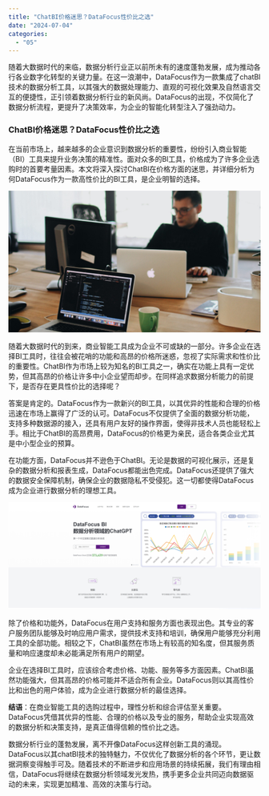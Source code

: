 ```yaml
---
title: "ChatBI价格迷思？DataFocus性价比之选"
date: "2024-07-04"
categories: 
  - "05"
---
```


随着大数据时代的来临，数据分析行业正以前所未有的速度蓬勃发展，成为推动各行各业数字化转型的关键力量。在这一浪潮中，DataFocus作为一款集成了chatBI技术的数据分析工具，以其强大的数据处理能力、直观的可视化效果及自然语言交互的便捷性，正引领着数据分析行业的新风尚。DataFocus的出现，不仅简化了数据分析流程，更提升了决策效率，为企业的智能化转型注入了强劲动力。

### ChatBI价格迷思？DataFocus性价比之选

在当前市场上，越来越多的企业意识到数据分析的重要性，纷纷引入商业智能（BI）工具来提升业务决策的精准性。面对众多的BI工具，价格成为了许多企业选购时的首要考量因素。本文将深入探讨ChatBI在价格方面的迷思，并详细分析为何DataFocus作为一款高性价比的BI工具，是企业明智的选择。

![](images/1690449111-pexels-djordje-petrovic-2102416-scaled.jpg)

随着大数据时代的到来，商业智能工具成为企业不可或缺的一部分。许多企业在选择BI工具时，往往会被花哨的功能和高昂的价格所迷惑，忽视了实际需求和性价比的重要性。ChatBI作为市场上较为知名的BI工具之一，确实在功能上具有一定优势，但其高昂的价格让许多中小企业望而却步。在同样追求数据分析能力的前提下，是否存在更具性价比的选择呢？

答案是肯定的。DataFocus作为一款新兴的BI工具，以其优异的性能和合理的价格迅速在市场上赢得了广泛的认可。DataFocus不仅提供了全面的数据分析功能，支持多种数据源的接入，还具有用户友好的操作界面，使得非技术人员也能轻松上手。相比于ChatBI的高昂费用，DataFocus的价格更为亲民，适合各类企业尤其是中小型企业的预算。

在功能方面，DataFocus并不逊色于ChatBI。无论是数据的可视化展示，还是复杂的数据分析和报表生成，DataFocus都能出色完成。DataFocus还提供了强大的数据安全保障机制，确保企业的数据隐私不受侵犯。这一切都使得DataFocus成为企业进行数据分析的理想工具。

![](images/1685086845-微信截图_20230526103410.png)

除了价格和功能外，DataFocus在用户支持和服务方面也表现出色。其专业的客户服务团队能够及时响应用户需求，提供技术支持和培训，确保用户能够充分利用工具的全部功能。相较之下，ChatBI虽然在市场上有较高的知名度，但其服务质量和响应速度却未必能满足所有用户的期望。

企业在选择BI工具时，应该综合考虑价格、功能、服务等多方面因素。ChatBI虽然功能强大，但其高昂的价格可能并不适合所有企业。DataFocus则以其高性价比和出色的用户体验，成为企业进行数据分析的最佳选择。

**结语**：在商业智能工具的选购过程中，理性分析和综合评估至关重要。DataFocus凭借其优异的性能、合理的价格以及专业的服务，帮助企业实现高效的数据分析和决策支持，是真正值得信赖的性价比之选。

数据分析行业的蓬勃发展，离不开像DataFocus这样创新工具的涌现。DataFocus以其chatBI技术的独特魅力，不仅优化了数据分析的各个环节，更让数据洞察变得触手可及。随着技术的不断进步和应用场景的持续拓展，我们有理由相信，DataFocus将继续在数据分析领域发光发热，携手更多企业共同迈向数据驱动的未来，实现更加精准、高效的决策与行动。
